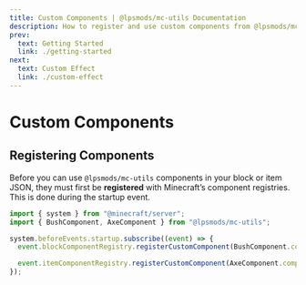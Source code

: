 ```yaml
---
title: Custom Components | @lpsmods/mc-utils Documentation
description: How to register and use custom components from @lpsmods/mc-utils.
prev:
  text: Getting Started
  link: ./getting-started
next:
  text: Custom Effect
  link: ./custom-effect
---
```


# Custom Components

## Registering Components

Before you can use `@lpsmods/mc-utils` components in your block or item JSON, they must first be **registered** with Minecraft’s component registries. This is done during the startup event.

```ts
import { system } from "@minecraft/server";
import { BushComponent, AxeComponent } from "@lpsmods/mc-utils";

system.beforeEvents.startup.subscribe((event) => {
  event.blockComponentRegistry.registerCustomComponent(BushComponent.componentId, new BushComponent());

  event.itemComponentRegistry.registerCustomComponent(AxeComponent.componentId, new AxeComponent());
});
```
